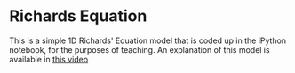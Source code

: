 # Richards Equation

This is a simple 1D Richards' Equation model that is coded up in the iPython notebook, for the purposes of teaching. An explanation of this model is available in [this video](https://www.youtube.com/watch?v=1nNYO9XL6wc)
